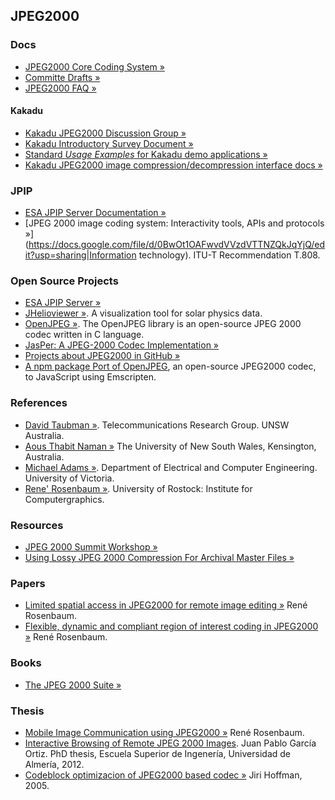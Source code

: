 ## JPEG2000

### Docs

  * [JPEG2000 Core Coding System &raquo;](https://docs.google.com/file/d/0BwOt1OAFwvdVbWNmdU5UTzFWTnc/edit?usp=sharing)
  * [Committe Drafts &raquo;](http://www.jpeg.org/jpeg2000/CDs15444.html)
  * [JPEG2000 FAQ &raquo;](http://www.jpeg.org/.demo/FAQJpeg2k/index.htm)

#### Kakadu
  * [Kakadu JPEG2000 Discussion Group &raquo;](http://tech.groups.yahoo.com/group/kakadu_jpeg2000/messages/6164?xm=1&o=1&l=1)
  * [Kakadu Introductory Survey Document &raquo;](http://www.kakadusoftware.com/documents/Kakadu.pdf)
  * [Standard *Usage Examples* for Kakadu demo applications &raquo;](http://www.kakadusoftware.com/documents/Usage_Examples.txt)
  * [Kakadu JPEG2000 image compression/decompression interface docs &raquo;](http://pirlwww.lpl.arizona.edu/resources/guide/software/Kakadu/)


### JPIP

  * [ESA JPIP Server Documentation &raquo;](https://docs.google.com/file/d/0BwOt1OAFwvdVV1ZUNE1reUxRVUE/edit?usp=sharing)
  * [JPEG 2000 image coding system: Interactivity tools, APIs and protocols &raquo;](https://docs.google.com/file/d/0BwOt1OAFwvdVVzdVTTNZQkJqYjQ/edit?usp=sharing|Information technology). ITU-T  Recommendation  T.808.


### Open Source Projects

  * [ESA JPIP Server &raquo;](https://launchpad.net/esajpip)
  * [JHelioviewer &raquo;](https://launchpad.net/jhelioviewer). A visualization tool for solar physics data.
  * [OpenJPEG &raquo;](http://www.openjpeg.org). The OpenJPEG library is an open-source JPEG 2000 codec written in C language.
  * [JasPer: A JPEG-2000 Codec Implementation &raquo;](http://www.ece.uvic.ca/~frodo/jasper/)
  * [Projects about JPEG2000 in GitHub &raquo;](https://github.com/search?q=jpeg2000)
  * [A npm package Port of OpenJPEG](https://www.npmjs.org/package/openjpeg), an open-source JPEG2000 codec, to JavaScript using Emscripten.


### References
  * [David Taubman &raquo;](http://www.engineering.unsw.edu.au/electrical-engineering/staff/david-taubman). Telecommunications Research Group. UNSW Australia. 
  * [Aous Thabit Naman &raquo;](http://dstn.ee.unsw.edu.au/~aous/) The University of New South Wales, Kensington, Australia.
  * [Michael Adams &raquo;](http://www.ece.uvic.ca/~frodo/index.html). Department of Electrical and Computer Engineering. University of Victoria.
  * [Rene' Rosenbaum &raquo;](http://www.informatik.uni-rostock.de/~sanction/). University of Rostock: Institute for Computergraphics.


### Resources
  * [JPEG 2000 Summit Workshop &raquo;](http://www.digitizationguidelines.gov/resources/jpeg2000.html)
  * [Using Lossy JPEG 2000 Compression For Archival Master Files &raquo;](http://www.digitizationguidelines.gov/still-image/documents/JP2LossyCompression.pdf)


### Papers
  * [Limited spatial access in JPEG2000 for remote image editing &raquo;](http://www.informatik.uni-rostock.de/~sanction/publications/Rosenbaum-VIIP04b.pdf) René Rosenbaum.
  * [Flexible, dynamic and compliant region of interest coding in JPEG2000 &raquo;](http://vcg.informatik.uni-rostock.de/~sanction/publications/Rosenbaum-ICIP02.pdf) René Rosenbaum.


### Books
  * [The JPEG 2000 Suite &raquo;](http://books.google.es/books?id=4eOnNwXah7EC&printsec=frontcover&hl=es&output=html_text)
  
### Thesis
  * [Mobile Image Communication using JPEG2000 &raquo;](http://vcg.informatik.uni-rostock.de/~sanction/publications/Rosenbaum-PhD.pdf) René Rosenbaum.
  * [Interactive Browsing of Remote JPEG 2000 Images](http://www.hpca.ual.es/~vruiz/papers/JPtesis.pdf). Juan Pablo García Ortiz. PhD thesis, Escuela Superior de Ingenería, Universidad de Almería, 2012.
  * [Codeblock optimizacion of JPEG2000 based codec &raquo;](http://www.aldebaran.cz/~hofmanj/diplom/thesis.pdf) Jiri Hoffman, 2005.
